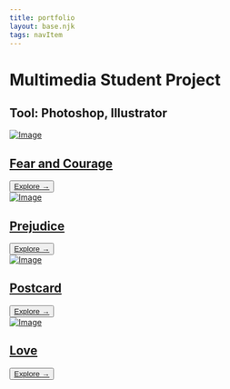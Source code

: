 ```yaml
---
title: portfolio
layout: base.njk
tags: navItem
---
```



 <h1 class="design">Multimedia Student Project</h1>
   <h2 class="tool">Tool: Photoshop, Illustrator</h2>   
     <selection class="portfolio">  
    <article class="card">  
   <div class="card-img"> 
   <a href="/DPfearandcourage"><img src="/images/smallfear.jpg" alt="Image" ></a>
      </div>
      <div class="card__content">
         <h2 class="project-title"><a href="/DPfearandcourage">Fear and Courage</a></h2> 
        <button class="card__btn"><a href="/DPfearandcourage">Explore <span>&rarr;</span></a></button>
   </div> 
    </article>
    <article class="card">
   <div class="card-img"> 
    <a href="/DPprejudice"><img src="/images/smallprejudice.jpg" alt="Image" ></a>
   </div>
  <div class="card__content">
      <h2 class="project-title"><a href="/DPprejudice">Prejudice</a></h2> 
     <button class="card__btn"><a href="/DPprejudice">Explore <span>&rarr;</span></a></button>
 </div>
    </article> 
    <article class="card">
    <div class="card-img"> 
   <a href="/DPpostcard"><img src="/images/smallposterny.jpg" alt="Image"></a>
    </div>
       <div class="card__content">
     <h2 class="project-title"><a href="/DPpostcard">Postcard</a></h2>
      <button class="card__btn"><a href="/DPpostcard">Explore <span>&rarr;</span></a></button>
 </div>
    </article>
    <article class="card">
    <div class="card-img"> 
   <a href="/DPlove"><img src="/images/smallgirl-poster.jpg" alt="Image" ></a></div>
      <div class="card__content">
      <h2 class="project-title"><a href="/DPlove">Love</a></h2> 
          <a href="/DPlove"><button class="card__btn">Explore <span>&rarr;</span></a></button>
 </div>
    </article>
  </selection>